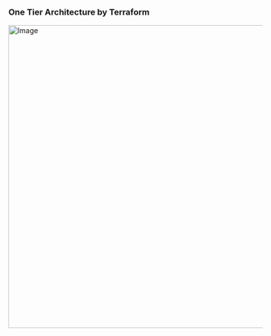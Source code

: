 ### One Tier Architecture by Terraform

<img width="600" alt="Image" src="https://github.com/user-attachments/assets/03664621-adaf-47ad-8b0e-2375d5570bfd" />
